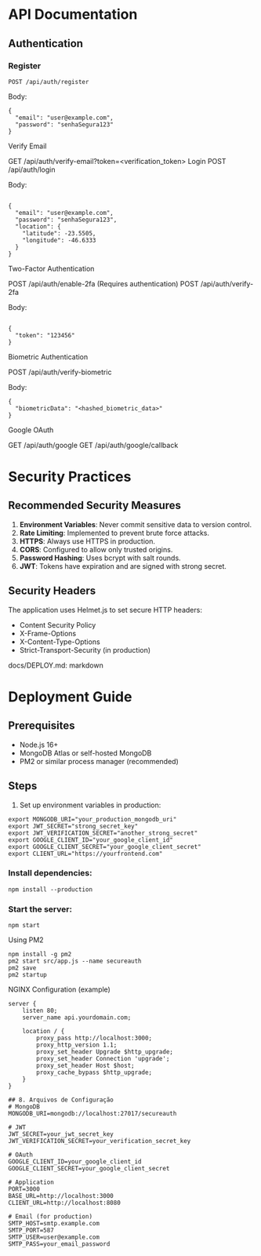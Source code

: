 # API Documentation

## Authentication

### Register
`POST /api/auth/register`

Body:
```
{
  "email": "user@example.com",
  "password": "senhaSegura123"
}
```

Verify Email

GET /api/auth/verify-email?token=<verification_token>
Login
POST /api/auth/login

Body:
```

{
  "email": "user@example.com",
  "password": "senhaSegura123",
  "location": {
    "latitude": -23.5505,
    "longitude": -46.6333
  }
}
```

Two-Factor Authentication

POST /api/auth/enable-2fa (Requires authentication)
POST /api/auth/verify-2fa

Body:
```

{
  "token": "123456"
}
```

Biometric Authentication

POST /api/auth/verify-biometric

Body:
```
{
  "biometricData": "<hashed_biometric_data>"
}
```

Google OAuth

GET /api/auth/google
GET /api/auth/google/callback

# Security Practices

## Recommended Security Measures

1. **Environment Variables**: Never commit sensitive data to version control.
2. **Rate Limiting**: Implemented to prevent brute force attacks.
3. **HTTPS**: Always use HTTPS in production.
4. **CORS**: Configured to allow only trusted origins.
5. **Password Hashing**: Uses bcrypt with salt rounds.
6. **JWT**: Tokens have expiration and are signed with strong secret.

## Security Headers

The application uses Helmet.js to set secure HTTP headers:
- Content Security Policy
- X-Frame-Options
- X-Content-Type-Options
- Strict-Transport-Security (in production)

docs/DEPLOY.md:
markdown

# Deployment Guide

## Prerequisites
- Node.js 16+
- MongoDB Atlas or self-hosted MongoDB
- PM2 or similar process manager (recommended)

## Steps

1. Set up environment variables in production:
```
export MONGODB_URI="your_production_mongodb_uri"
export JWT_SECRET="strong_secret_key"
export JWT_VERIFICATION_SECRET="another_strong_secret"
export GOOGLE_CLIENT_ID="your_google_client_id"
export GOOGLE_CLIENT_SECRET="your_google_client_secret"
export CLIENT_URL="https://yourfrontend.com"
```

### Install dependencies:
```
npm install --production
```

### Start the server:
```
npm start
```

Using PM2
```
npm install -g pm2
pm2 start src/app.js --name secureauth
pm2 save
pm2 startup
```

NGINX Configuration (example)
```
server {
    listen 80;
    server_name api.yourdomain.com;
    
    location / {
        proxy_pass http://localhost:3000;
        proxy_http_version 1.1;
        proxy_set_header Upgrade $http_upgrade;
        proxy_set_header Connection 'upgrade';
        proxy_set_header Host $host;
        proxy_cache_bypass $http_upgrade;
    }
}
```
```
## 8. Arquivos de Configuração
# MongoDB
MONGODB_URI=mongodb://localhost:27017/secureauth

# JWT
JWT_SECRET=your_jwt_secret_key
JWT_VERIFICATION_SECRET=your_verification_secret_key

# OAuth
GOOGLE_CLIENT_ID=your_google_client_id
GOOGLE_CLIENT_SECRET=your_google_client_secret

# Application
PORT=3000
BASE_URL=http://localhost:3000
CLIENT_URL=http://localhost:8080

# Email (for production)
SMTP_HOST=smtp.example.com
SMTP_PORT=587
SMTP_USER=user@example.com
SMTP_PASS=your_email_password
```